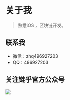 # 关于我

> 熟悉iOS ，区块链开发。

## 联系我

- 微信：zhq496927203
- QQ：496927203



## 关注链乎官方公众号

![](http://om1c35wrq.bkt.clouddn.com/lianhu.jpg)


